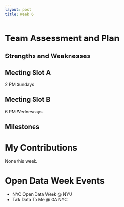 ```yaml
---
layout: post
title: Week 6
---
```


# Team Assessment and Plan
## Strengths and Weaknesses

## Meeting Slot A
2 PM Sundays

## Meeting Slot B
6 PM Wednesdays

## Milestones

# My Contributions
None this week.

# Open Data Week Events
* NYC Open Data Week @ NYU
* Talk Data To Me @ GA NYC
